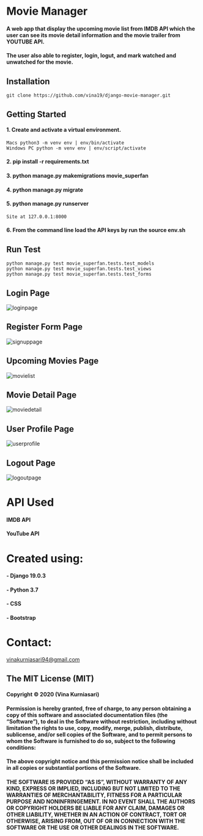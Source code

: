 # Movie Manager
#### A web app that display the upcoming movie list from IMDB API which the user can see its movie detail information and the movie trailer from YOUTUBE API.
#### The user also able to register, login, logut, and mark watched and unwatched for the movie.

## Installation
    git clone https://github.com/vina19/django-movie-manager.git

## Getting Started
#### 1. Create and activate a virtual environment.
    Macs python3 -m venv env | env/bin/activate
    Windows PC python -m venv env | env/script/activate
#### 2. pip install -r requirements.txt
#### 3. python manage.py makemigrations movie_superfan
#### 4. python manage.py migrate
#### 5. python manage.py runserver
    Site at 127.0.0.1:8000
#### 6. From the command line load the API keys by run the source env.sh

## Run Test
    python manage.py test movie_superfan.tests.test_models
    python manage.py test movie_superfan.tests.test_views
    python manage.py test movie_superfan.tests.test_forms
    
## Login Page
![loginpage](https://user-images.githubusercontent.com/46719712/71199630-f8d07200-225b-11ea-88d8-a3f991c3f495.JPG)

## Register Form Page
![signuppage](https://user-images.githubusercontent.com/46719712/71199750-39c88680-225c-11ea-9717-a8c1299ebb99.JPG)

## Upcoming Movies Page
![movielist](https://user-images.githubusercontent.com/46719712/71199681-17cf0400-225c-11ea-9bd6-3e05658803e5.JPG)

## Movie Detail Page
![moviedetail](https://user-images.githubusercontent.com/46719712/71199686-1998c780-225c-11ea-8b02-619e7019df0e.JPG)

## User Profile Page
![userprofile](https://user-images.githubusercontent.com/46719712/71199696-1dc4e500-225c-11ea-8836-de958c6ce0a7.JPG)

## Logout Page
![logoutpage](https://user-images.githubusercontent.com/46719712/71199704-21586c00-225c-11ea-9c4e-b6acfbb5a0b8.JPG)

# API Used
#### IMDB API
#### YouTube API

# Created using:
#### - Django 19.0.3
#### - Python 3.7
#### - CSS
#### - Bootstrap

# Contact:
vinakurniasari94@gmail.com

## The MIT License (MIT)
#### Copyright © 2020 (Vina Kurniasari)

#### Permission is hereby granted, free of charge, to any person obtaining a copy of this software and associated documentation files (the “Software”), to deal in the Software without restriction, including without limitation the rights to use, copy, modify, merge, publish, distribute, sublicense, and/or sell copies of the Software, and to permit persons to whom the Software is furnished to do so, subject to the following conditions:

#### The above copyright notice and this permission notice shall be included in all copies or substantial portions of the Software.

#### THE SOFTWARE IS PROVIDED “AS IS”, WITHOUT WARRANTY OF ANY KIND, EXPRESS OR IMPLIED, INCLUDING BUT NOT LIMITED TO THE WARRANTIES OF MERCHANTABILITY, FITNESS FOR A PARTICULAR PURPOSE AND NONINFRINGEMENT. IN NO EVENT SHALL THE AUTHORS OR COPYRIGHT HOLDERS BE LIABLE FOR ANY CLAIM, DAMAGES OR OTHER LIABILITY, WHETHER IN AN ACTION OF CONTRACT, TORT OR OTHERWISE, ARISING FROM, OUT OF OR IN CONNECTION WITH THE SOFTWARE OR THE USE OR OTHER DEALINGS IN THE SOFTWARE.

